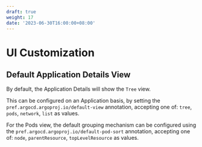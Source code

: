```yaml
---
draft: true
weight: 17
date: '2023-06-30T16:00:00+08:00'
---
```


# UI Customization

## Default Application Details View

By default, the Application Details will show the `Tree` view.

This can be configured on an Application basis, by setting the `pref.argocd.argoproj.io/default-view` annotation, accepting one of: `tree`, `pods`, `network`, `list` as values.

For the Pods view, the default grouping mechanism can be configured using the `pref.argocd.argoproj.io/default-pod-sort` annotation, accepting one of: `node`, `parentResource`, `topLevelResource` as values.
